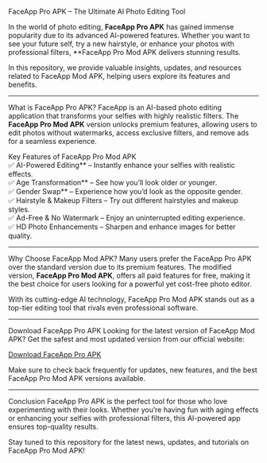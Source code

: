 
FaceApp Pro APK – The Ultimate AI Photo Editing Tool

In the world of photo editing, **FaceApp Pro APK** has gained immense popularity due to its advanced AI-powered features. Whether you want to see your future self, try a new hairstyle, or enhance your photos with professional filters, **FaceApp Pro Mod APK delivers stunning results.  

In this repository, we provide valuable insights, updates, and resources related to FaceApp Mod APK, helping users explore its features and benefits.  

---
What is FaceApp Pro APK?
FaceApp is an AI-based photo editing application that transforms your selfies with highly realistic filters. The **FaceApp Pro Mod APK** version unlocks premium features, allowing users to edit photos without watermarks, access exclusive filters, and remove ads for a seamless experience.  

 Key Features of FaceApp Pro Mod APK  
✅ AI-Powered Editing** – Instantly enhance your selfies with realistic effects.  
✅ Age Transformation** – See how you’ll look older or younger.  
✅ Gender Swap** – Experience how you’d look as the opposite gender.  
✅ Hairstyle & Makeup Filters – Try out different hairstyles and makeup styles.  
✅ Ad-Free & No Watermark – Enjoy an uninterrupted editing experience.  
✅ HD Photo Enhancements – Sharpen and enhance images for better quality.  

---

Why Choose FaceApp Mod APK?
Many users prefer the FaceApp Pro APK over the standard version due to its premium features. The modified version, **FaceApp Pro Mod APK**, offers all paid features for free, making it the best choice for users looking for a powerful yet cost-free photo editor.  

With its cutting-edge AI technology, FaceApp Pro Mod APK stands out as a top-tier editing tool that rivals even professional software.  

---

Download FaceApp Pro APK
Looking for the latest version of FaceApp Mod APK? Get the safest and most updated version from our official website:  

[Download FaceApp Pro APK](https://profaceapk.com)

Make sure to check back frequently for updates, new features, and the best FaceApp Pro Mod APK versions available.  

---

Conclusion
FaceApp Pro APK is the perfect tool for those who love experimenting with their looks. Whether you’re having fun with aging effects or enhancing your selfies with professional filters, this AI-powered app ensures top-quality results.  

Stay tuned to this repository for the latest news, updates, and tutorials on FaceApp Pro Mod APK!  

